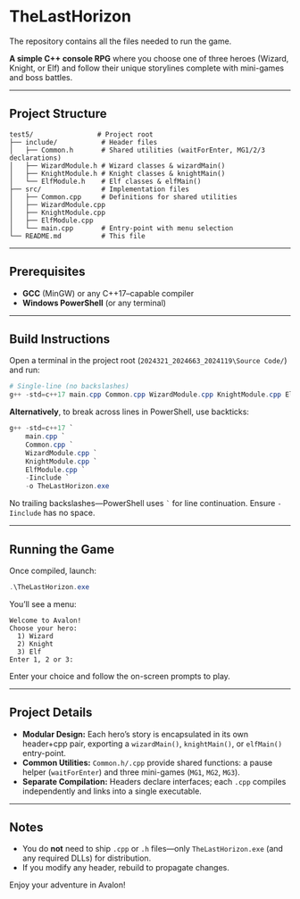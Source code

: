# TheLastHorizon
The repository contains all the files needed to run the game.


**A simple C++ console RPG** where you choose one of three heroes (Wizard, Knight, or Elf) and follow their unique storylines complete with mini-games and boss battles.

---

## Project Structure

```
test5/                # Project root
├── include/           # Header files
│   ├── Common.h       # Shared utilities (waitForEnter, MG1/2/3 declarations)
│   ├── WizardModule.h # Wizard classes & wizardMain()
│   ├── KnightModule.h # Knight classes & knightMain()
│   └── ElfModule.h    # Elf classes & elfMain()
├── src/               # Implementation files
│   ├── Common.cpp     # Definitions for shared utilities
│   ├── WizardModule.cpp
│   ├── KnightModule.cpp
│   ├── ElfModule.cpp
│   └── main.cpp       # Entry-point with menu selection
└── README.md          # This file
```

---

## Prerequisites

- **GCC** (MinGW) or any C++17–capable compiler
- **Windows PowerShell** (or any terminal)

---

## Build Instructions

Open a terminal in the project root (`2024321_2024663_2024119\Source Code/`) and run:

```powershell
# Single-line (no backslashes)
g++ -std=c++17 main.cpp Common.cpp WizardModule.cpp KnightModule.cpp ElfModule.cpp -Iinclude -o TheLastHorizon.exe
```

**Alternatively**, to break across lines in PowerShell, use backticks:

```powershell
g++ -std=c++17 `
    main.cpp `
    Common.cpp `
    WizardModule.cpp `
    KnightModule.cpp `
    ElfModule.cpp `
    -Iinclude `
    -o TheLastHorizon.exe
```

No trailing backslashes—PowerShell uses `` ` `` for line continuation. Ensure `-Iinclude` has no space.

---

## Running the Game

Once compiled, launch:

```powershell
.\TheLastHorizon.exe
```

You’ll see a menu:

```
Welcome to Avalon!
Choose your hero:
  1) Wizard
  2) Knight
  3) Elf
Enter 1, 2 or 3:
```

Enter your choice and follow the on-screen prompts to play.

---

## Project Details

- **Modular Design:** Each hero’s story is encapsulated in its own header+cpp pair, exporting a `wizardMain()`, `knightMain()`, or `elfMain()` entry-point.
- **Common Utilities:** `Common.h/.cpp` provide shared functions: a pause helper (`waitForEnter`) and three mini-games (`MG1`, `MG2`, `MG3`).
- **Separate Compilation:** Headers declare interfaces; each `.cpp` compiles independently and links into a single executable.

---

## Notes

- You do **not** need to ship `.cpp` or `.h` files—only `TheLastHorizon.exe` (and any required DLLs) for distribution.
- If you modify any header, rebuild to propagate changes.

Enjoy your adventure in Avalon!

